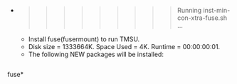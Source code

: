 * >>>>>>>>> Running inst-min-con-xtra-fuse.sh ...
  * Install fuse(fusermount) to run TMSU.
  * Disk size = 1333664K. Space Used = 4K. Runtime = 00:00:00:01.
  * The following NEW packages will be installed:
  ```bash
fuse*
  ```
